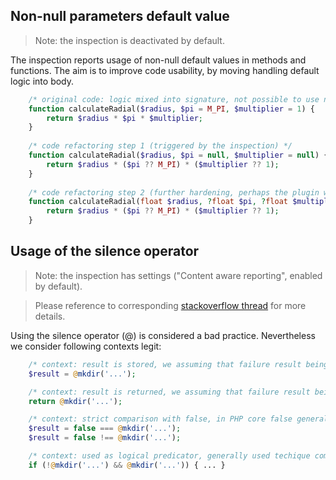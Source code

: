 ## Non-null parameters default value

> Note: the inspection is deactivated by default.

The inspection reports usage of non-null default values in methods and functions. 
The aim is to improve code usability, by moving handling default logic into body.

```php
    /* original code: logic mixed into signature, not possible to use nullable types */
    function calculateRadial($radius, $pi = M_PI, $multiplier = 1) {
        return $radius * $pi * $multiplier;
    }
    
    /* code refactoring step 1 (triggered by the inspection) */
    function calculateRadial($radius, $pi = null, $multiplier = null) {
        return $radius * ($pi ?? M_PI) * ($multiplier ?? 1);
    }
    
    /* code refactoring step 2 (further hardening, perhaps the plugin will assist here in future) */
    function calculateRadial(float $radius, ?float $pi, ?float $multiplier): float {
        return $radius * ($pi ?? M_PI) * ($multiplier ?? 1);
    }
```

## Usage of the silence operator

> Note: the inspection has settings ("Content aware reporting", enabled by default).

> Please reference to corresponding [stackoverflow thread](http://stackoverflow.com/questions/136899/suppress-error-with-operator-in-php) for more details.

Using the silence operator (@) is considered a bad practice. Nevertheless we consider following contexts legit:

```php
    /* context: result is stored, we assuming that failure result being checked */
    $result = @mkdir('...');

    /* context: result is returned, we assuming that failure result being checked */
    return @mkdir('...');

    /* context: strict comparison with false, in PHP core false generally returned in case of failures */
    $result = false === @mkdir('...');
    $result = false !== @mkdir('...');

    /* context: used as logical predicator, generally used techique comlimentary with e.g. race condition inspections */
    if (!@mkdir('...') && @mkdir('...')) { ... }
```